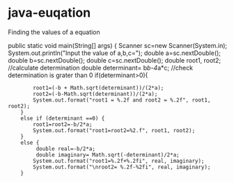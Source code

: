 # java-euqation
Finding the values of a equation 
<br>

 
 
 public static void main(String[] args) {
     Scanner sc=new Scanner(System.in);
        System.out.println("Input the value of a,b,c=");
       double a=sc.nextDouble();
        double b=sc.nextDouble();
        double c=sc.nextDouble();
       double root1, root2;
       //calculate determination
       double determinant= b*b-4*a*c;
       //check determination is grater than 0
        if(determinant>0){

            root1=(-b + Math.sqrt(determinant))/(2*a);
            root2=(-b-Math.sqrt(determinant))/(2*a);
            System.out.format("root1 = %.2f and root2 = %.2f", root1, root2);
        }
        else if (determinant ==0) {
            root1=root2=-b/2*a;
            System.out.format("root1=root2=%2.f", root1, root2);
        }
        else {
             double real=-b/2*a;
             double imaginary= Math.sqrt(-determinant)/2*a;
            System.out.format("root1=%.2f+%.2fi", real, imaginary);
            System.out.format("\nroot2= %.2f-%2fi", real, imaginary);
        }
